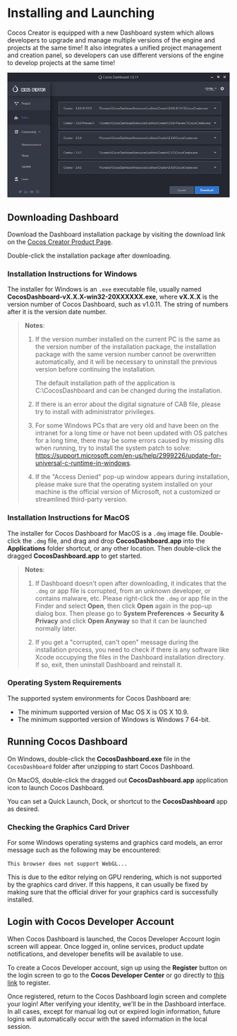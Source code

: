 # Installing and Launching

Cocos Creator is equipped with a new Dashboard system which allows developers to upgrade and manage multiple versions of the engine and projects at the same time! It also integrates a unified project management and creation panel, so developers can use different versions of the engine to develop projects at the same time!

![Dashboard](index/dashboard-editor.png)

## Downloading Dashboard

Download the Dashboard installation package by visiting the download link on the [Cocos Creator Product Page](https://www.cocos.com/en/creator).

Double-click the installation package after downloading.

### Installation Instructions for Windows

The installer for Windows is an `.exe` executable file, usually named **CocosDashboard-vX.X.X-win32-20XXXXXX.exe**, where **vX.X.X** is the version number of Cocos Dashboard, such as v1.0.11. The string of numbers after it is the version date number.

> **Notes**:
> 1. If the version number installed on the current PC is the same as the version number of the installation package, the installation package with the same version number cannot be overwritten automatically, and it will be necessary to uninstall the previous version before continuing the installation.
>
>       The default installation path of the application is C:\CocosDashboard and can be changed during the installation.
>
> 2. If there is an error about the digital signature of CAB file, please try to install with administrator privileges.
>
> 3. For some Windows PCs that are very old and have been on the intranet for a long time or have not been updated with OS patches for a long time, there may be some errors caused by missing dlls when running, try to install the system patch to solve: <https://support.microsoft.com/en-us/help/2999226/update-for-universal-c-runtime-in-windows>.
>
> 4. If the "Access Denied" pop-up window appears during installation, please make sure that the operating system installed on your machine is the official version of Microsoft, not a customized or streamlined third-party version.

### Installation Instructions for MacOS

The installer for Cocos Dashboard for MacOS is a `.dmg` image file. Double-click the `.dmg` file, and drag and drop **CocosDashboard.app** into the **Applications** folder shortcut, or any other location. Then double-click the dragged **CocosDashboard.app** to get started.

> **Notes**:
> 1. If Dashboard doesn't open after downloading, it indicates that the `.dmg` or app file is corrupted, from an unknown developer, or contains malware, etc. Please right-click the `.dmg` or app file in the Finder and select **Open**, then click **Open** again in the pop-up dialog box. Then please go to **System Preferences -> Security & Privacy** and click **Open Anyway** so that it can be launched normally later.
>
> 2. If you get a "corrupted, can't open" message during the installation process, you need to check if there is any software like Xcode occupying the files in the Dashboard installation directory. If so, exit, then uninstall Dashboard and reinstall it.

### Operating System Requirements

The supported system environments for Cocos Dashboard are:

- The minimum supported version of Mac OS X is OS X 10.9.
- The minimum supported version of Windows is Windows 7 64-bit.

## Running Cocos Dashboard

On Windows, double-click the **CocosDashboard.exe** file in the `CocosDashboard` folder after unzipping to start Cocos Dashboard.

On MacOS, double-click the dragged out **CocosDashboard.app** application icon to launch Cocos Dashboard.

You can set a Quick Launch, Dock, or shortcut to the **CocosDashboard** app as desired.

### Checking the Graphics Card Driver

For some Windows operating systems and graphics card models, an error message such as the following may be encountered:

```
This browser does not support WebGL...
```

This is due to the editor relying on GPU rendering, which is not supported by the graphics card driver. If this happens, it can usually be fixed by making sure that the official driver for your graphics card is successfully installed.

## Login with Cocos Developer Account

When Cocos Dashboard is launched, the Cocos Developer Account login screen will appear. Once logged in, online services, product update notifications, and developer benefits will be available to use.

To create a Cocos Developer account, sign up using the **Register** button on the login screen to go to the **Cocos Developer Center** or go directly to [this link](https://auth.cocos.com/#/sign_up/register?language=en) to register.

Once registered, return to the Cocos Dashboard login screen and complete your login! After verifying your identity, we'll be in the Dashboard interface. In all cases, except for manual log out or expired login information, future logins will automatically occur with the saved information in the local session.
